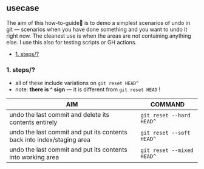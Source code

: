 ## usecase
The aim of this how-to-guide🏁 is to demo a simplest scenarios of undo in git — scenarios when you have done something and you want to undo it right now. The cleanest use is when the areas are not containing anything else. I use this also for testing scripts or GH actions. 

<!-- TOC -->

- [1. steps/?](#1-steps)

<!-- /TOC -->

### 1. steps/?
* all of these include variations on `git reset HEAD^`
* note: **there is ^ sign** — it is different from `git reset HEAD` !

AIM                                                                    | COMMAND
-----------------------------------------------------------------------|--------------------------
undo the last commit and delete its contents entirely                  | `git reset --hard HEAD^`
undo the last commit and put its contents back into index/staging area | `git reset --soft HEAD^`
undo the last commit and put its contents into working area            | `git reset --mixed HEAD^`

